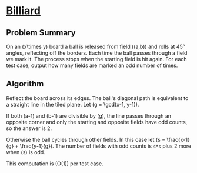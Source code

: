 # [Billiard](https://www.spoj.com/problems/BALL/)

## Problem Summary
On an \(x\times y\) board a ball is released from field \((a,b)\) and rolls at
45° angles, reflecting off the borders. Each time the ball passes through a
field we mark it. The process stops when the starting field is hit again. For
each test case, output how many fields are marked an odd number of times.

## Algorithm
Reflect the board across its edges. The ball's diagonal path is equivalent to a
straight line in the tiled plane. Let
\(g = \gcd(x-1, y-1)\).

If both \(a-1\) and \(b-1\) are divisible by \(g\), the line passes through an
opposite corner and only the starting and opposite fields have odd counts, so
the answer is 2.

Otherwise the ball cycles through other fields. In this case let
\(s = \frac{x-1}{g} + \frac{y-1}{g}\). The number of fields with odd counts is
`4*s` plus 2 more when \(s\) is odd.

This computation is \(O(1)\) per test case.
